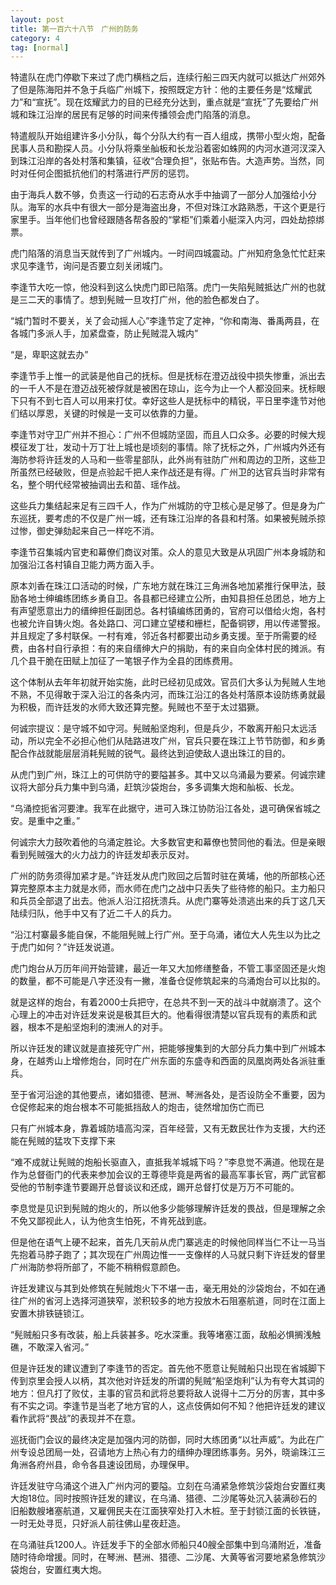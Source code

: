 ```yaml
---
layout: post
title: 第一百六十八节　广州的防务
category: 4
tag: [normal]
---
```


特遣队在虎门停歇下来过了虎门横档之后，连续行船三四天内就可以抵达广州郊外了但是陈海阳并不急于兵临广州城下，按照既定方针：他的主要任务是“炫耀武力”和“宣抚”。现在炫耀武力的目的已经充分达到，重点就是“宣抚”了先要给广州城和珠江沿岸的居民有足够的时间来传播领会虎门陷落的消息。

特遣舰队开始组建许多小分队，每个分队大约有一百人组成，携带小型火炮，配备民事人员和勘探人员。小分队将乘坐舢板和长龙沿着密如蛛网的内河水道河汊深入到珠江沿岸的各处村落和集镇，征收“合理负担”，张贴布告。大造声势。当然，同时对任何企图抵抗他们的村落进行严厉的惩罚。

由于海兵人数不够，负责这一行动的石志奇从水手中抽调了一部分人加强给小分队。海军的水兵中有很大一部分是海盗出身，不但对珠江水路熟悉，干这个更是行家里手。当年他们也曾经跟随各帮各股的“掌柜”们乘着小艇深入内河，四处劫掠绑票。

虎门陷落的消息当天就传到了广州城内。一时间四城震动。广州知府急急忙忙赶来求见李逢节，询问是否要立刻关闭城门。

李逢节大吃一惊，他没料到这么快虎门即已陷落。虎门一失陷髡贼抵达广州的也就是三二天的事情了。想到髡贼一旦攻打广州，他的脸色都发白了。

“城门暂时不要关，关了会动摇人心”李逢节定了定神，“你和南海、番禹两县，在各城门多派人手，加紧盘查，防止髡贼混入城内”

“是，卑职这就去办”

李逢节手上惟一的武装是他自己的抚标。但是抚标在澄迈战役中损失惨重，派出去的一千人不是在澄迈战死被俘就是被困在琼山，迄今为止一个人都没回来。抚标眼下只有不到七百人可以用来打仗。幸好这些人是抚标中的精锐，平日里李逢节对他们结以厚恩，关键的时候是一支可以依靠的力量。

李逢节对守卫广州并不担心：广州不但城防坚固，而且人口众多。必要的时候大规模征发丁壮，发动十万丁壮上城也是顷刻的事情。除了抚标之外，广州城内外还有海防参将许廷发的人马和一些零星部队，此外尚有驻防广州和周边的卫所，这些卫所虽然已经破败，但是点验起千把人来作战还是有得。广州卫的达官兵当时非常有名，整个明代经常被抽调出去和苗、瑶作战。

这些兵力集结起来足有三四千人，作为广州城防的守卫核心是足够了。但是身为广东巡抚，要考虑的不仅是广州一城，还有珠江沿岸的各县和村落。如果被髡贼杀掠过惨，御史弹劾起来自己一样吃不消。

李逢节召集城内官吏和幕僚们商议对策。众人的意见大致是从巩固广州本身城防和加强沿江各村镇自卫能力两方面入手。

原本刘香在珠江口活动的时候，广东地方就在珠江三角洲各地加紧推行保甲法，鼓励各地士绅编练团练乡勇自卫。各县都已经建立公所，由知县担任总团总，地方上有声望愿意出力的缙绅担任副团总。各村镇编练团勇的，官府可以借给火炮，各村也被允许自铸火炮。各处路口、河口建立望楼和栅栏，配备铜锣，用以传递警报。并且规定了多村联保。一村有难，邻近各村都要出动乡勇支援。至于所需要的经费，由各村自行承担：有的来自缙绅大户的捐助，有的来自向全体村民的摊派。有几个县干脆在田赋上加征了一笔银子作为全县的团练费用。

这个体制从去年年初就开始实施，此时已经初见成效。官员们大多认为髡贼人生地不熟，不见得敢于深入沿江的各条内河，而珠江沿江的各处村落原本设防练勇就最为积极，而许廷发的水师大致还算完整。髡贼也不至于太过猖獗。

何诚宗提议：是守城不如守河。髡贼船坚炮利，但是兵少，不敢离开船只太远活动，所以完全不必担心他们从陆路进攻广州，官兵只要在珠江上节节防御，和乡勇配合作战就能层层消耗髡贼的锐气。最终达到迫使敌人退出珠江的目的。

从虎门到广州，珠江上的可供防守的要隘甚多。其中又以乌涌最为要紧。何诚宗建议将大部分兵力集中到乌涌，赶筑沙袋炮台，多多调集大炮和舢板、长龙。

“乌涌控扼省河要津。我军在此据守，进可入珠江协防沿江各处，退可确保省城之安。是重中之重。”

何诚宗大力鼓吹着他的乌涌定胜论。大多数官吏和幕僚也赞同他的看法。但是亲眼看到髡贼强大的火力战力的许廷发却表示反对。

广州的防务须得加紧才是。”许廷发从虎门败回之后暂时驻在黄埔，他的所部核心还算完整原本主力就是水师，而水师在虎门之战中只丢失了些待修的船只。主力船只和兵员全部退了出去。他派人沿江招抚溃兵。从虎门寨等处溃逃出来的兵丁这几天陆续归队，他手中又有了近二千人的兵力。

“沿江村寨最多能自保，不能阻髡贼上行广州。至于乌涌，诸位大人先生以为比之于虎门如何？”许廷发说道。

虎门炮台从万历年间开始营建，最近一年又大加修缮整备，不管工事坚固还是火炮的数量，都不可能是八字还没有一撇，准备仓促修筑起来的乌涌炮台可以比拟的。

就是这样的炮台，有着2000士兵把守，在总共不到一天的战斗中就崩溃了。这个心理上的冲击对许廷发来说是极其巨大的。他看得很清楚以官兵现有的素质和武器，根本不是船坚炮利的澳洲人的对手。

所以许廷发的建议就是直接死守广州，把能够搜集到的大部分兵力集中到广州城本身，在越秀山上增修炮台，同时在广州东面的东盛寺和西面的凤凰岗两处各派驻重兵。

至于省河沿途的其他要点，诸如猎德、琶洲、琴洲各处，是否设防全不重要，因为仓促修起来的炮台根本不可能抵挡敌人的炮击，徒然增加伤亡而已

只有广州城本身，靠着城防墙高沟深，百年经营，又有无数民壮作为支援，大约还能在髡贼的猛攻下支撑下来

“难不成就让髡贼的炮船长驱直入，直抵我羊城城下吗？”李息觉不满道。他现在是作为总督衙门的代表来参加会议的王尊德毕竟是两省的最高军事长官，两广武官都受他的节制李逢节要踢开总督谈议和还成，踢开总督打仗是万万不可能的。

李息觉是见识到髡贼的炮火的，所以他多少能够理解许廷发的畏战，但是理解之余不免又鄙视此人，认为他贪生怕死，不肯死战到底。

但是他在语气上硬不起来，首先几天前从虎门寨逃走的时候他同样当仁不让一马当先抱着马脖子跑了；其次现在广州周边惟一一支像样的人马就只剩下许廷发的督里广州海防参将所部了，不能不稍稍假意颜色。

许廷发建议与其到处修筑在髡贼炮火下不堪一击，毫无用处的沙袋炮台，不如在通往广州的省河上选择河道狭窄，淤积较多的地方投放木石阻塞航道，同时在江面上安置木排铁链锁江。

“髡贼船只多有改装，船上兵装甚多。吃水深重。我等堵塞江面，敌船必惧搁浅触礁，不敢深入省河。”

但是许廷发的建议遭到了李逢节的否定。首先他不愿意让髡贼船只出现在省城脚下传到京里会授人以柄，其次他对许廷发的所谓的髡贼“船坚炮利”认为有夸大其词的地方：但凡打了败仗，主事的官员和武将总要将敌人说得十二万分的厉害，其中多有不实之词。李逢节是当老了地方官的人，这点伎俩如何不知？他把许廷发的建议看作武将“畏战”的表现并不在意。

巡抚衙门会议的最终决定是加强内河的防御，同时大练团勇“以壮声威”。为此在广州专设总团局一处，召请地方上热心有力的缙绅办理团练事务。另外，晓谕珠江三角洲各府州县，命令各县速设团局，办理保甲。

许廷发驻守乌涌这个进入广州内河的要隘。立刻在乌涌紧急修筑沙袋炮台安置红夷大炮18位。同时按照许廷发的建议，在乌涌、猎德、二沙尾等处沉入装满砂石的旧船数艘堵塞航道，又雇佣民夫在江面狭窄处打入木桩。至于封锁江面的长铁链，一时无处寻觅，只好派人前往佛山星夜赶造。

在乌涌驻兵1200人。许廷发手下的全部水师船只40艘全部集中到乌涌附近，准备随时待命增援。同时，在琴洲、琶洲、猎德、二沙尾、大黄等省河要地紧急修筑沙袋炮台，安置红夷大炮。
